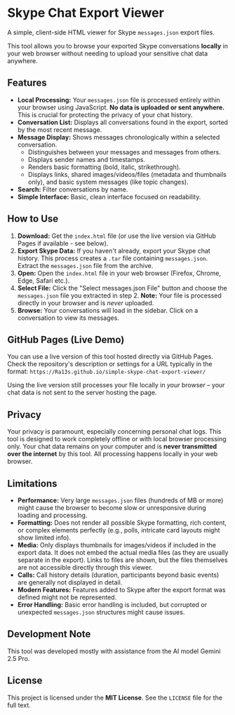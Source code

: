 # Skype Chat Export Viewer

A simple, client-side HTML viewer for Skype `messages.json` export files.

This tool allows you to browse your exported Skype conversations **locally** in your web browser without needing to upload your sensitive chat data anywhere.

## Features

*   **Local Processing:** Your `messages.json` file is processed entirely within your browser using JavaScript. **No data is uploaded or sent anywhere.** This is crucial for protecting the privacy of your chat history.
*   **Conversation List:** Displays all conversations found in the export, sorted by the most recent message.
*   **Message Display:** Shows messages chronologically within a selected conversation.
    *   Distinguishes between your messages and messages from others.
    *   Displays sender names and timestamps.
    *   Renders basic formatting (bold, italic, strikethrough).
    *   Displays links, shared images/videos/files (metadata and thumbnails only), and basic system messages (like topic changes).
*   **Search:** Filter conversations by name.
*   **Simple Interface:** Basic, clean interface focused on readability.

## How to Use

1.  **Download:** Get the `index.html` file (or use the live version via GitHub Pages if available - see below).
2.  **Export Skype Data:** If you haven't already, export your Skype chat history. This process creates a `.tar` file containing `messages.json`. Extract the `messages.json` file from the archive.
3.  **Open:** Open the `index.html` file in your web browser (Firefox, Chrome, Edge, Safari etc.).
4.  **Select File:** Click the "Select messages.json File" button and choose the `messages.json` file you extracted in step 2. **Note:** Your file is processed directly in your browser and is *never* uploaded.
5.  **Browse:** Your conversations will load in the sidebar. Click on a conversation to view its messages.

## GitHub Pages (Live Demo)

You can use a live version of this tool hosted directly via GitHub Pages. Check the repository's description or settings for a URL typically in the format: `https://Ra13s.github.io/simple-skype-chat-export-viewer/`

Using the live version still processes your file locally in *your* browser – your chat data is not sent to the server hosting the page.

## Privacy

Your privacy is paramount, especially concerning personal chat logs. This tool is designed to work completely offline or with local browser processing only. Your chat data remains on your computer and is **never transmitted over the internet** by this tool. All processing happens locally in your web browser.

## Limitations

*   **Performance:** Very large `messages.json` files (hundreds of MB or more) might cause the browser to become slow or unresponsive during loading and processing.
*   **Formatting:** Does not render all possible Skype formatting, rich content, or complex elements perfectly (e.g., polls, intricate card layouts might show limited info).
*   **Media:** Only displays thumbnails for images/videos if included in the export data. It does not embed the actual media files (as they are usually separate in the export). Links to files are shown, but the files themselves are not accessible directly through this viewer.
*   **Calls:** Call history details (duration, participants beyond basic events) are generally not displayed in detail.
*   **Modern Features:** Features added to Skype after the export format was defined might not be represented.
*   **Error Handling:** Basic error handling is included, but corrupted or unexpected `messages.json` structures might cause issues.

## Development Note

This tool was developed mostly with assistance from the AI model Gemini 2.5 Pro.

## License

This project is licensed under the **MIT License**. See the `LICENSE` file for the full text.
